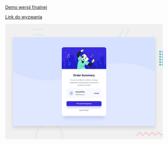 [Demo wersji finalnej](https://angron-dev.github.io/Order-Summary/)

[Link do wyzwania](https://www.frontendmentor.io/challenges/order-summary-component-QlPmajDUj)

![Design preview for the Order summary card coding challenge](./design/desktop-preview.jpg)

